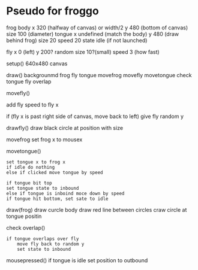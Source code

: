 # Pseudo for froggo
frog
    body
        x 320 (halfway of canvas) or width/2
        y 480 (bottom of canvas)
        size 100 (diameter)
    tongue
        x undefined (match the body)
        y 480 (draw behind frog)
        size 20
        speed 20
        state idle (if not launched)

fly
    x 0 (left)
    y 200? random
    size 10?(small)
    speed 3 (how fast)

setup()
    640x480 canvas 

draw()
    backgrounmd
    frog
    fly
    tongue
    movefrog
    movefly
    movetongue
    check tongue fly overlap

movefly()

add fly speed to fly x

if (fly x is past right side of canvas, move back to left) give fly random y

drawfly()
    draw black circle at position with size

movefrog
    set frog x to mousex

movetongue()

    set tongue x to frog x
    if idle do nothing
    else if clicked move tongue by speed

    if tongue bit top
    set tongue state to inbound
    else if tongue is inboind moce down by speed
    if tongue hit bottom, set sate to idle

draw(frog)
    draw curcle body
    draw red line between circles
    craw circle at tongue positin

check overlap()

    if tongue overlaps over fly
        move fly back to random y
        set state to inbound

mousepressed()
    if tongue is idle
    set position to outbound
